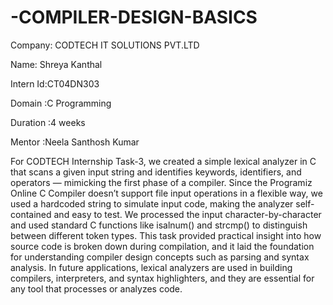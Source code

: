 # -COMPILER-DESIGN-BASICS

Company: CODTECH IT SOLUTIONS PVT.LTD

Name: Shreya Kanthal

Intern Id:CT04DN303

Domain :C Programming

Duration :4 weeks

Mentor :Neela Santhosh Kumar

For CODTECH Internship Task-3, we created a simple lexical analyzer in C that scans a given input string and identifies keywords, identifiers, and operators — mimicking the first phase of a compiler. Since the Programiz Online C Compiler doesn’t support file input operations in a flexible way, we used a hardcoded string to simulate input code, making the analyzer self-contained and easy to test. We processed the input character-by-character and used standard C functions like isalnum() and strcmp() to distinguish between different token types. This task provided practical insight into how source code is broken down during compilation, and it laid the foundation for understanding compiler design concepts such as parsing and syntax analysis. In future applications, lexical analyzers are used in building compilers, interpreters, and syntax highlighters, and they are essential for any tool that processes or analyzes code.
